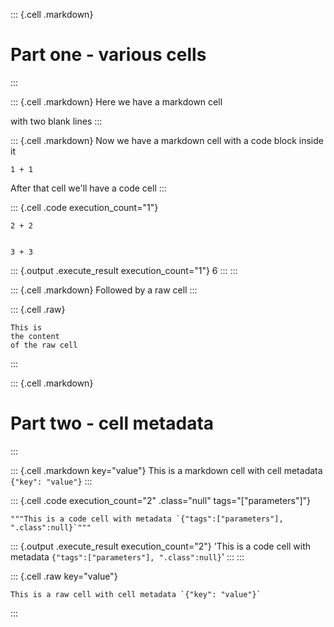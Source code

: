 ::: {.cell .markdown}
# Part one - various cells
:::

::: {.cell .markdown}
Here we have a markdown cell

with two blank lines
:::

::: {.cell .markdown}
Now we have a markdown cell with a code block inside it

``` {.python}
1 + 1
```

After that cell we\'ll have a code cell
:::

::: {.cell .code execution_count="1"}
``` {.python}
2 + 2


3 + 3
```

::: {.output .execute_result execution_count="1"}
    6
:::
:::

::: {.cell .markdown}
Followed by a raw cell
:::

::: {.cell .raw}
```{=}
This is 
the content
of the raw cell
```
:::

::: {.cell .markdown}
# Part two - cell metadata
:::

::: {.cell .markdown key="value"}
This is a markdown cell with cell metadata `{"key": "value"}`
:::

::: {.cell .code execution_count="2" .class="null" tags="["parameters"]"}
``` {.python}
"""This is a code cell with metadata `{"tags":["parameters"], ".class":null}`"""
```

::: {.output .execute_result execution_count="2"}
    'This is a code cell with metadata `{"tags":["parameters"], ".class":null}`'
:::
:::

::: {.cell .raw key="value"}
```{=}
This is a raw cell with cell metadata `{"key": "value"}`
```
:::

